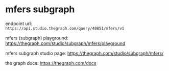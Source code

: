 # mfers subgraph

endpoint url:  
`https://api.studio.thegraph.com/query/40851/mfers/v1`

mfers (subgraph) playground:
https://thegraph.com/studio/subgraph/mfers/playground

mfers subgraph studio page:
https://thegraph.com/studio/subgraph/mfers/

the graph docs:
https://thegraph.com/docs
